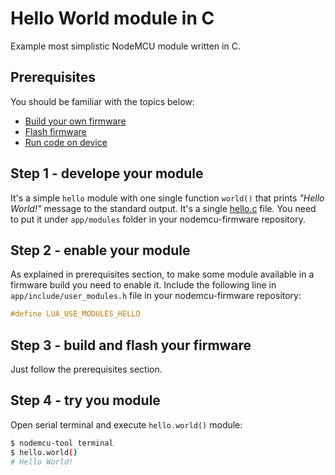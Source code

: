 # Hello World module in C

Example most simplistic NodeMCU module written in C.

## Prerequisites

You should be familiar with the topics below:

- [Build your own firmware](../../docker-nodemcu.md)
- [Flash firmware](../../esptool.md)
- [Run code on device](../../nodemcu-tool.md)

## Step 1 - develope your module

It's a simple `hello` module with one single function `world()` that prints _"Hello World!"_ message to the standard output. It's a single [hello.c](hello.c) file. You need to put it under `app/modules` folder in your nodemcu-firmware repository.

## Step 2 - enable your module

As explained in prerequisites section, to make some module available in a firmware build you need to enable it. Include the following line in `app/include/user_modules.h` file in your nodemcu-firmware repository:

```c
#define LUA_USE_MODULES_HELLO
```

## Step 3 - build and flash your firmware

Just follow the prerequisites section.

## Step 4 - try you module

Open serial terminal and execute `hello.world()` module:

```bash
$ nodemcu-tool terminal
$ hello.world()
# Hello World!
```
